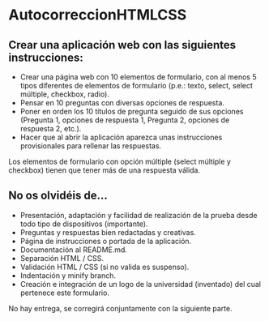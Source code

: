 # AutocorreccionHTMLCSS

## Crear una aplicación web con las siguientes instrucciones:

+ Crear una página web con 10 elementos de formulario, con al menos 5 tipos diferentes de elementos de formulario (p.e.: texto, select, select múltiple, checkbox, radio).
+ Pensar en 10 preguntas con diversas opciones de respuesta.
+ Poner en orden los 10 títulos de pregunta seguido de sus opciones (Pregunta 1, opciones de respuesta 1, Pregunta 2, opciones de respuesta 2, etc.).
+ Hacer que al abrir la aplicación aparezca unas instrucciones provisionales para rellenar las respuestas.

Los elementos de formulario con opción múltiple (select múltiple y checkbox) tienen que tener más de una respuesta válida.

## No os olvidéis de...
+ Presentación, adaptación y facilidad de realización de la prueba desde todo tipo de dispositivos (importante).
+ Preguntas y respuestas bien redactadas y creativas.
+ Página de instrucciones o portada de la aplicación.
+ Documentación al README.md.
+ Separación HTML / CSS.
+ Validación HTML / CSS (si no valida es suspenso).
+ Indentación y minify branch.
+ Creación e integración de un logo de la universidad (inventado) del cual pertenece este formulario.

No hay entrega, se corregirá conjuntamente con la siguiente parte.
